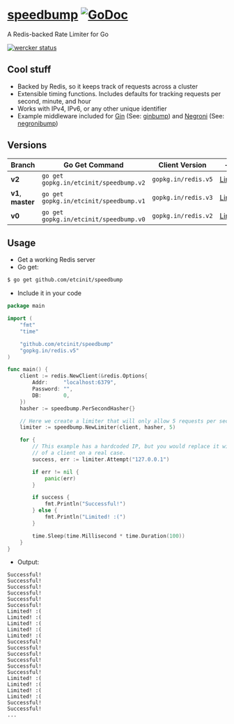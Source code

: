 # [speedbump](https://github.com/etcinit/speedbump) [![GoDoc](https://godoc.org/github.com/etcinit/speedbump?status.svg)](http://godoc.org/github.com/etcinit/speedbump)

A Redis-backed Rate Limiter for Go

[![wercker status](https://app.wercker.com/status/9832225d9e89d9702d4ce7ca4e8e4285/m/master "wercker status")](https://app.wercker.com/project/bykey/9832225d9e89d9702d4ce7ca4e8e4285)

## Cool stuff

- Backed by Redis, so it keeps track of requests across a cluster
- Extensible timing functions. Includes defaults for tracking requests per
second, minute, and hour
- Works with IPv4, IPv6, or any other unique identifier
- Example middleware included for [Gin](https://github.com/gin-gonic/gin) (See: [ginbump](https://github.com/etcinit/speedbump/blob/master/ginbump)) and
[Negroni](https://github.com/codegangsta/negroni) (See:
[negronibump](https://github.com/etcinit/speedbump/blob/master/negronibump))

## Versions

|Branch|Go Get Command|Client Version|-|
|---|---|---|---|
|**v2**|`go get gopkg.in/etcinit/speedbump.v2`|`gopkg.in/redis.v5`|[Link](https://gopkg.in/etcinit/speedbump.v2)|
|**v1**, **master**|`go get gopkg.in/etcinit/speedbump.v1`|`gopkg.in/redis.v3`|[Link](https://gopkg.in/etcinit/speedbump.v1)|
|**v0**|`go get gopkg.in/etcinit/speedbump.v0`|`gopkg.in/redis.v2`|[Link](https://gopkg.in/etcinit/speedbump.v0)|

## Usage

- Get a working Redis server
- Go get:

```sh
$ go get github.com/etcinit/speedbump
```

- Include it in your code

```go
package main

import (
	"fmt"
	"time"

	"github.com/etcinit/speedbump"
	"gopkg.in/redis.v5"
)

func main() {
	client := redis.NewClient(&redis.Options{
		Addr:     "localhost:6379",
		Password: "",
		DB:       0,
	})
	hasher := speedbump.PerSecondHasher{}

	// Here we create a limiter that will only allow 5 requests per second
	limiter := speedbump.NewLimiter(client, hasher, 5)

	for {
		// This example has a hardcoded IP, but you would replace it with the IP
		// of a client on a real case.
		success, err := limiter.Attempt("127.0.0.1")

		if err != nil {
			panic(err)
		}

		if success {
			fmt.Println("Successful!")
		} else {
			fmt.Println("Limited! :(")
		}

		time.Sleep(time.Millisecond * time.Duration(100))
	}
}
```

- Output:

```
Successful!
Successful!
Successful!
Successful!
Successful!
Successful!
Limited! :(
Limited! :(
Limited! :(
Limited! :(
Limited! :(
Successful!
Successful!
Successful!
Successful!
Successful!
Successful!
Limited! :(
Limited! :(
Limited! :(
Limited! :(
Successful!
Successful!
...
```
